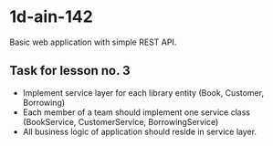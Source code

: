 # 1d-ain-142

Basic web application with simple REST API. 

## Task for lesson no. 3

- Implement service layer for each library entity (Book, Customer, Borrowing)
- Each member of a team should implement one service class (BookService, CustomerService, BorrowingService)
- All business logic of application should reside in service layer.
   